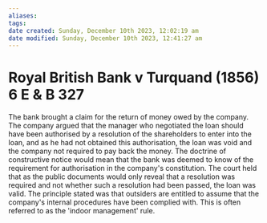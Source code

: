 ```yaml
---
aliases: 
tags: 
date created: Sunday, December 10th 2023, 12:02:19 am
date modified: Sunday, December 10th 2023, 12:41:27 am
---
```


# Royal British Bank v Turquand (1856) 6 E & B 327

The bank brought a claim for the return of money owed by the company. The company argued that the manager who negotiated the loan should have been authorised by a resolution of the shareholders to enter into the loan, and as he had not obtained this authorisation, the loan was void and the company not required to pay back the money. The doctrine of constructive notice would mean that the bank was deemed to know of the requirement for authorisation in the company's constitution. The court held that as the public documents would only reveal that a resolution was required and not whether such a resolution had been passed, the loan was valid. The principle stated was that outsiders are entitled to assume that the company's internal procedures have been complied with. This is often referred to as the 'indoor management' rule.
